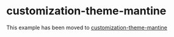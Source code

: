 # customization-theme-mantine

This example has been moved to [customization-theme-mantine](../../.././customization-theme-mantine)
